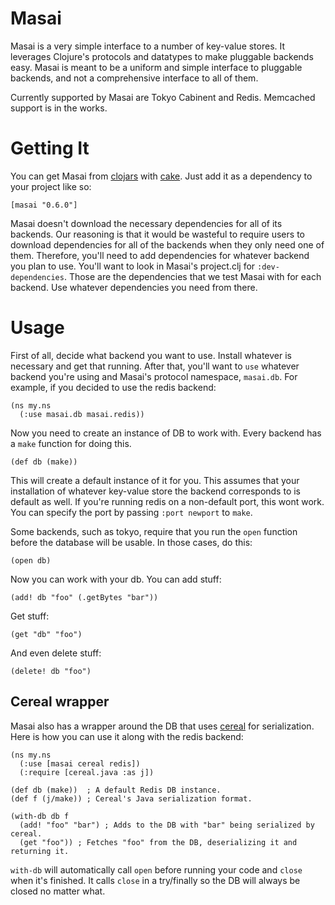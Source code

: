 # Masai

Masai is a very simple interface to a number of key-value stores. It leverages Clojure's protocols and datatypes to make pluggable backends easy. Masai is meant to be a uniform and simple interface to pluggable backends, and not a comprehensive interface to all of them.

Currently supported by Masai are Tokyo Cabinent and Redis. Memcached support is in the works.

# Getting It

You can get Masai from [clojars](http://clojars.org) with [cake](https://github.com/ninjudd/cake). Just add it as a dependency to your project like so:

    [masai "0.6.0"]

Masai doesn't download the necessary dependencies for all of its backends. Our reasoning is that it would be wasteful to require users to download dependencies for all of the backends when they only need one of them. Therefore, you'll need to add dependencies for whatever backend you plan to use. You'll want to look in Masai's project.clj for `:dev-dependencies`. Those are the dependencies that we test Masai with for each backend. Use whatever dependencies you need from there.

# Usage

First of all, decide what backend you want to use. Install whatever is necessary and get that running. After that, you'll want to `use` whatever backend you're using and Masai's protocol namespace, `masai.db`. For example, if you decided to use the redis backend:

    (ns my.ns
      (:use masai.db masai.redis))

Now you need to create an instance of DB to work with. Every backend has a `make` function for doing this.

    (def db (make))

This will create a default instance of it for you. This assumes that your installation of whatever key-value store the backend corresponds to is default as well. If you're running redis on a non-default port, this wont work. You can specify the port by passing `:port newport` to `make`.

Some backends, such as tokyo, require that you run the `open` function before the database will be usable. In those cases, do this:

    (open db)

Now you can work with your db. You can add stuff:

    (add! db "foo" (.getBytes "bar"))

Get stuff:

    (get "db" "foo")

And even delete stuff:

    (delete! db "foo")
    
## Cereal wrapper

Masai also has a wrapper around the DB that uses [cereal](http://github.com/Raynes/cereal) for serialization. Here is how you can use it along with the redis backend:

    (ns my.ns
      (:use [masai cereal redis])
      (:require [cereal.java :as j])
      
    (def db (make))  ; A default Redis DB instance.
    (def f (j/make)) ; Cereal's Java serialization format.
    
    (with-db db f 
      (add! "foo" "bar") ; Adds to the DB with "bar" being serialized by cereal.
      (get "foo")) ; Fetches "foo" from the DB, deserializing it and returning it.

`with-db` will automatically call `open` before running your code and `close` when it's finished. It calls `close` in a try/finally so the DB will always be closed no matter what.
